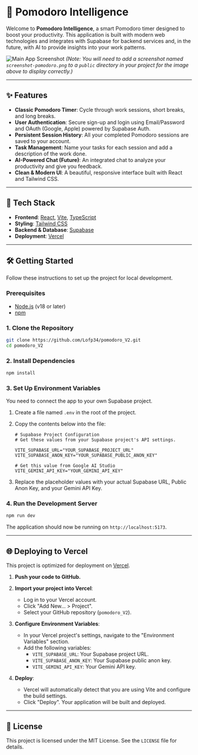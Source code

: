 # 🍅 Pomodoro Intelligence

Welcome to **Pomodoro Intelligence**, a smart Pomodoro timer designed to boost your productivity. This application is built with modern web technologies and integrates with Supabase for backend services and, in the future, with AI to provide insights into your work patterns.

![Main App Screenshot](https://raw.githubusercontent.com/Lofp34/pomodoro_V2/main/public/screenshot-pomodoro.png?raw=true)
*(Note: You will need to add a screenshot named `screenshot-pomodoro.png` to a `public` directory in your project for the image above to display correctly.)*

---

## ✨ Features

- **Classic Pomodoro Timer**: Cycle through work sessions, short breaks, and long breaks.
- **User Authentication**: Secure sign-up and login using Email/Password and OAuth (Google, Apple) powered by Supabase Auth.
- **Persistent Session History**: All your completed Pomodoro sessions are saved to your account.
- **Task Management**: Name your tasks for each session and add a description of the work done.
- **AI-Powered Chat (Future)**: An integrated chat to analyze your productivity and give you feedback.
- **Clean & Modern UI**: A beautiful, responsive interface built with React and Tailwind CSS.

---

## 🚀 Tech Stack

- **Frontend**: [React](https://reactjs.org/), [Vite](https://vitejs.dev/), [TypeScript](https://www.typescriptlang.org/)
- **Styling**: [Tailwind CSS](https://tailwindcss.com/)
- **Backend & Database**: [Supabase](https://supabase.io/)
- **Deployment**: [Vercel](https://vercel.com/)

---

## 🛠️ Getting Started

Follow these instructions to set up the project for local development.

### Prerequisites

- [Node.js](https://nodejs.org/) (v18 or later)
- [npm](https://www.npmjs.com/)

### 1. Clone the Repository

```bash
git clone https://github.com/Lofp34/pomodoro_V2.git
cd pomodoro_V2
```

### 2. Install Dependencies

```bash
npm install
```

### 3. Set Up Environment Variables

You need to connect the app to your own Supabase project.

1.  Create a file named `.env` in the root of the project.
2.  Copy the contents below into the file:

    ```
    # Supabase Project Configuration
    # Get these values from your Supabase project's API settings.

    VITE_SUPABASE_URL="YOUR_SUPABASE_PROJECT_URL"
    VITE_SUPABASE_ANON_KEY="YOUR_SUPABASE_PUBLIC_ANON_KEY"

    # Get this value from Google AI Studio
    VITE_GEMINI_API_KEY="YOUR_GEMINI_API_KEY"
    ```

3.  Replace the placeholder values with your actual Supabase URL, Public Anon Key, and your Gemini API Key.

### 4. Run the Development Server

```bash
npm run dev
```

The application should now be running on `http://localhost:5173`.

---

## 🌐 Deploying to Vercel

This project is optimized for deployment on [Vercel](https://vercel.com/).

1.  **Push your code to GitHub.**

2.  **Import your project into Vercel**:
    - Log in to your Vercel account.
    - Click "Add New... > Project".
    - Select your GitHub repository (`pomodoro_V2`).

3.  **Configure Environment Variables**:
    - In your Vercel project's settings, navigate to the "Environment Variables" section.
    - Add the following variables:
      - `VITE_SUPABASE_URL`: Your Supabase project URL.
      - `VITE_SUPABASE_ANON_KEY`: Your Supabase public anon key.
      - `VITE_GEMINI_API_KEY`: Your Gemini API key.

4.  **Deploy**:
    - Vercel will automatically detect that you are using Vite and configure the build settings.
    - Click "Deploy". Your application will be built and deployed.

---
## 📝 License

This project is licensed under the MIT License. See the `LICENSE` file for details.
